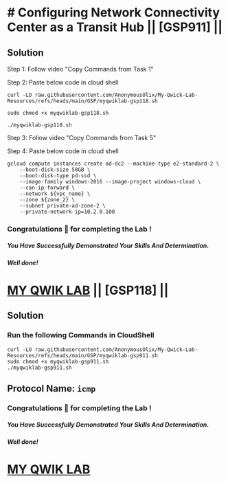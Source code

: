 # # Configuring Network Connectivity Center as a Transit Hub || [GSP911] ||

## Solution

Step 1: Follow video "Copy Commands from Task 1"

Step 2: Paste below code in cloud shell
```
curl -LO raw.githubusercontent.com/AnonymousOlix/My-Qwick-Lab-Resources/refs/heads/main/GSP/myqwiklab-gsp118.sh

sudo chmod +x myqwiklab-gsp118.sh

./myqwiklab-gsp118.sh
```

Step 3: Follow video "Copy Commands from Task 5"

Step 4: Paste below code in cloud shell

```
gcloud compute instances create ad-dc2 --machine-type e2-standard-2 \
    --boot-disk-size 50GB \
    --boot-disk-type pd-ssd \
    --image-family windows-2016 --image-project windows-cloud \
    --can-ip-forward \
    --network ${vpc_name} \
    --zone ${zone_2} \
    --subnet private-ad-zone-2 \
    --private-network-ip=10.2.0.100
```

### Congratulations 🎉 for completing the Lab !

##### *You Have Successfully Demonstrated Your Skills And Determination.*

#### *Well done!*

# [MY QWIK LAB](https://www.youtube.com/@MyQwiklab) || [GSP118] ||

## Solution

### Run the following Commands in CloudShell

```
curl -LO raw.githubusercontent.com/AnonymousOlix/My-Qwick-Lab-Resources/refs/heads/main/GSP/myqwiklab-gsp911.sh
sudo chmod +x myqwiklab-gsp911.sh
./myqwiklab-gsp911.sh
```

## Protocol Name: ```icmp```

### Congratulations 🎉 for completing the Lab !

##### *You Have Successfully Demonstrated Your Skills And Determination.*

#### *Well done!*

# [MY QWIK LAB](https://www.youtube.com/@MyQwiklab)
